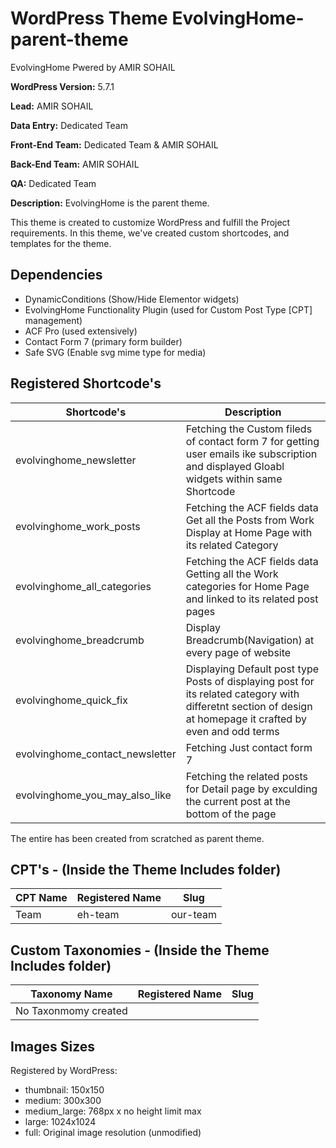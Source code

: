 # WordPress Theme EvolvingHome-parent-theme
EvolvingHome Pwered by AMIR SOHAIL

**WordPress Version:** 5.7.1

**Lead:** AMIR SOHAIL

**Data Entry:** Dedicated Team

**Front-End Team:** Dedicated Team & AMIR SOHAIL

**Back-End Team:** AMIR SOHAIL

**QA:** Dedicated Team

**Description:** EvolvingHome is the parent theme.

This theme is created to customize WordPress and fulfill the Project requirements. In this theme, we've created custom shortcodes, and templates for the theme.

## Dependencies ##
* DynamicConditions (Show/Hide Elementor widgets)
* EvolvingHome Functionality Plugin (used for Custom Post Type [CPT] management)
* ACF Pro (used extensively)
* Contact Form 7 (primary form builder)
* Safe SVG (Enable svg mime type for media)

## Registered Shortcode's ##

| Shortcode's | Description |
| ----------- | ----------- |
| evolvinghome_newsletter | Fetching the Custom fileds of contact form 7 for getting user emails ike subscription and displayed Gloabl widgets within same Shortcode |
| evolvinghome_work_posts |  Fetching the ACF fields data Get all the Posts from Work Display at Home Page with its related Category|
| evolvinghome_all_categories |  Fetching the ACF fields data Getting all the Work categories for Home Page and linked to its related post pages |
| evolvinghome_breadcrumb | Display Breadcrumb(Navigation) at every page of website |
| evolvinghome_quick_fix | Displaying Default post type Posts of displaying post for its related category with differetnt section of design at homepage it crafted by even and odd terms |
| evolvinghome_contact_newsletter | Fetching Just contact form 7 |
| evolvinghome_you_may_also_like | Fetching the related posts for Detail page by exculding the current post at the bottom of the page |
The entire has been created from scratched as parent theme.  

## CPT's - (Inside the Theme Includes folder) ##

| CPT Name | Registered Name | Slug |
| ----------- | ----------- | ----------- |
| Team | eh-team | our-team |

## Custom Taxonomies - (Inside the Theme Includes folder) ##

| Taxonomy Name | Registered Name | Slug |
| ----------- | ----------- | ----------- |
| No Taxonmomy created

## Images Sizes ##
Registered by WordPress:
* thumbnail: 150x150
* medium: 300x300
* medium_large: 768px x no height limit max
* large: 1024x1024
* full: Original image resolution (unmodified)

